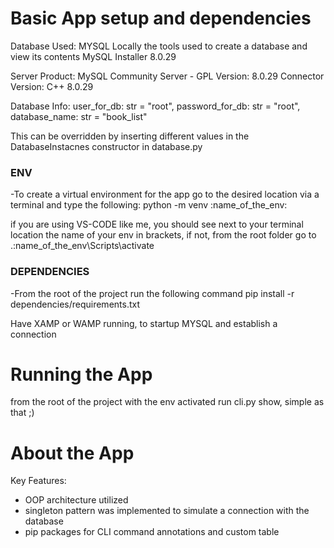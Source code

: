 # Basic App setup and dependencies
Database Used: MYSQL
Locally the tools used to create a database and view its contents
MySQL Installer 8.0.29 

Server 
Product: MySQL Community Server - GPL 
Version: 8.0.29 
Connector 
Version: C++ 8.0.29

Database Info:
user_for_db: str = "root",
password_for_db: str = "root",
database_name: str = "book_list"

This can be overridden by inserting different values in the DatabaseInstacnes constructor in database.py

### ENV
-To create a virtual environment for the app go to the desired location via a terminal and type the following:
python -m venv :name_of_the_env:

if you are using VS-CODE like me, you should see next to your terminal location the name of your env in brackets,
if not, from the root folder go to .\:name_of_the_env\Scripts\activate

### DEPENDENCIES
-From the root of the project run the following command
pip install -r dependencies/requirements.txt

Have XAMP or WAMP running, to startup MYSQL and establish a connection

# Running the App
from the root of the project with the env activated run cli.py show, simple as that ;)

# About the App
Key Features:
- OOP architecture utilized
- singleton pattern was implemented to simulate a connection with the database
- pip packages for CLI command annotations and custom table

